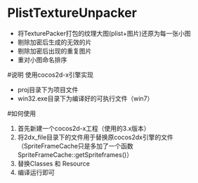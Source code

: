 # PlistTextureUnpacker
- 将TexturePacker打包的纹理大图(plist+图片)还原为每一张小图
- 剔除加密后生成的无效的片
- 剔除加密后出现的重复图片
- 重对小图命名排序

#说明
使用cocos2d-x引擎实现
- proj目录下为项目文件
- win32.exe目录下为编译好的可执行文件（win7）

#如何使用
1. 首先新建一个cocos2d-x工程（使用的3.x版本）
2. 将2dx_file目录下的文件用于替换原cocos2dx引擎的文件（SpriteFrameCache只是多加了一个函数SpriteFrameCache::getSpriteframes()）
3. 替换Classes 和 Resource
4. 编译运行即可
